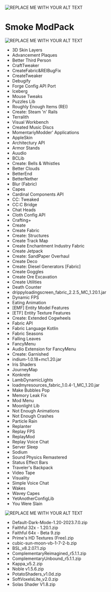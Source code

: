 


![REPLACE ME WITH YOUR ALT TEXT](https://cdn.discordapp.com/attachments/936937987214835752/1185519124479225887/imp.png?ex=658fe7b9&is=657d72b9&hm=57765b4dfaecdb6a848d7c6e34623dfb7be9d99868e84f4d07e6e3423c37062b&)

# Smoke ModPack


![REPLACE ME WITH YOUR ALT TEXT](https://cdn.discordapp.com/attachments/936937987214835752/1185519123359346749/MODLIST_1.png?ex=658fe7b8&is=657d72b8&hm=bea356ffb7721982e60e423ad98eb34b21b6a47e3cd144eb5d6bd1b740494dd5&)

- 3D Skin Layers
- Advancement Plaques
- Better Third Person
- CraftTweaker
- CreateFabric&REIBugFix
- CreateTweaker
- Debugify
- Forge Config API Port
- Iceberg
- Mouse Tweaks
- Puzzles Lib
- Roughly Enough Items (REI)
- Create: Steam 'n' Rails
- Terralith
- Visual Workbench
- Created Music Discs
- MomentariyModder' Applications
- AppleSkin
- Architectury API
- Armor Stands
- Auudio
- BCLib
- Create: Bells & Whistles
- Better Clouds
- BetterEnd
- BetterNether
- Blur (Fabric)
- Capes
- Cardinal Components API
- CC: Tweaked
- CC:C Bridge
- Chat Heads
- Cloth Config API
- Crafting+
- Create
- Create Fabric
- Create: Structures
- Create Track Map
- Create Enchantment Industry Fabric
- Create Jetpack
- Create: SandPaper Overhaul
- Create Deco
- Create: Diesel Generators [Fabric]
- Create Goggles
- Create Ore Excavation
- Create Utilities
- Death Counter
- drippyloadingscreen_fabric_2.2.5_MC_1.20.1.jar
- Dynamic FPS
- Eating Animation
- [EMF] Entity Model Features
- [ETF] Entity Texture Features
- Create: Extended Cogwheels
- Fabric API
- Fabric Language Kotlin
- Fabric Seasons
- Falling Leaves
- FancyMenu
- Audio Extension for FancyMenu
- Create: Garnished
- indium-1.0.18+mc1.20.jar
- Iris Shaders
- JourneyMap
- Konkrete
- LambDynamicLights
- loadmyresources_fabric_1.0.4-1_MC_1.20.jar
- Make Bubbles Pop
- Memory Leak Fix
- Mod Menu
- Moonlight Lib
- Not Enough Animations
- Not Enough Crashes
- Particle Rain
- Replanter
- Replay FPS
- ReplayMod
- Replay Voice Chat
- Server Sleep
- Sodium
- Sound Physics Remastered
- Status Effect Bars
- Traveler's Backpack
- Video Tape
- Visuality
- Simple Voice Chat
- Wakes
- Wavey Capes
- YetAnotherConfigLib
- You Were Slain



![REPLACE ME WITH YOUR ALT TEXT](https://cdn.discordapp.com/attachments/936937987214835752/1185519124160462888/RPL_1.png?ex=658fe7b9&is=657d72b9&hm=e439f4eb4b6581d6baa06b7aceabd2148c4fe2da9600d1f70c16817746fc6efd&)

- Default-Dark-Mode-1.20-2023.7.0.zip
- Faithful 32x - 1.20.1.zip
- Faithful 64x - Beta 9.zip
- Prime's HD Textures (Free).zip
- cubic-sun-moon-vb-1-7-2-b.zip
- BSL_v8.2.07.1.zip
- ComplementaryReimagined_r5.1.1.zip
- ComplementaryUnbound_r5.1.1.zip
- Kappa_v5.2.zip
- Noble v1.5.6.zip
- PotatoShaders_v1.0d.zip
- SoftVoxelsLite_v2.0.zip
- Solas Shader V1.8.zip
